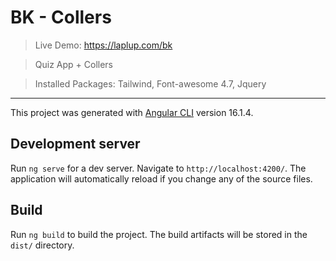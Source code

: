 # BK - Collers

> Live Demo: https://laplup.com/bk

> Quiz App + Collers

> Installed Packages: Tailwind, Font-awesome 4.7, Jquery
___

This project was generated with [Angular CLI](https://github.com/angular/angular-cli) version 16.1.4.

## Development server

Run `ng serve` for a dev server. Navigate to `http://localhost:4200/`. The application will automatically reload if you change any of the source files.

## Build

Run `ng build` to build the project. The build artifacts will be stored in the `dist/` directory.